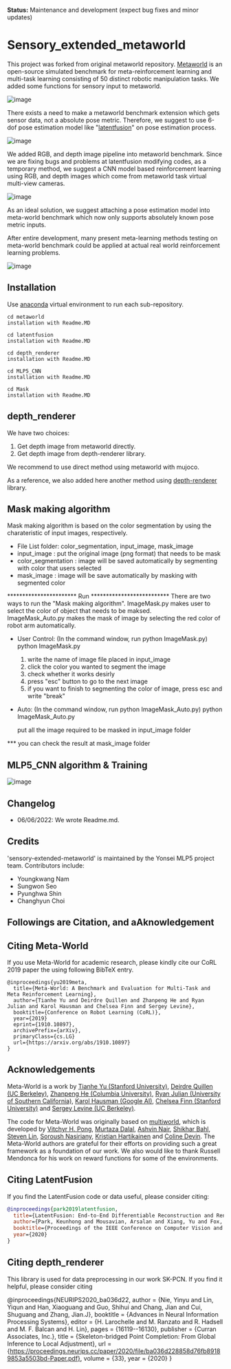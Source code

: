 **Status:** Maintenance and development (expect bug fixes and minor updates)


# Sensory_extended_metaworld
This project was forked from original metaworld repository. [Metaworld](https://github.com/rlworkgroup/metaworld) is an open-source simulated benchmark for meta-reinforcement learning and multi-task learning consisting of 50 distinct robotic manipulation tasks. We added some functions for sensory input to  metaworld.


![image](https://user-images.githubusercontent.com/51065570/172418379-cf88c010-ef26-4d45-ad34-639f48969184.png)

There exists a need to make a metaworld benchmark extension which gets sensor data, not a absolute pose metric.
Therefore, we suggest to use 6-dof pose estimation model like "[latentfusion](https://keunhong.com/publications/latentfusion/)" on pose estimation process. 

![image](https://user-images.githubusercontent.com/51065570/172429197-12671c47-bb38-41d9-8deb-e3f75e434fb2.png)

We added RGB, and depth image pipeline into metaworld benchmark.
Since we are fixing bugs and problems at latentfusion modifying codes, as a temporary method, we suggest a CNN model based reinforcement learning using RGB, and depth images which come from metaworld task virtual multi-view cameras.

![image](https://user-images.githubusercontent.com/51065570/172418425-a32c2197-6650-4e6f-9c5e-d563b0f9d3ee.png)

As an ideal solution, we suggest attaching a pose estimation model into meta-world benchmark which now only supports absolutely known pose metric inputs.

After entire development, many present meta-learning methods testing on meta-world benchmark could be applied at actual real world reinforcement learning problems.


![image](https://user-images.githubusercontent.com/51065570/172428831-5e05c606-2028-497c-a87a-4c1a603d333f.png)


## Installation

Use [anaconda](https://www.anaconda.com/) virtual environment to run each sub-repository.

```
cd metaworld
installation with Readme.MD
```

```
cd latentfusion
installation with Readme.MD
```

```
cd depth_renderer
installation with Readme.MD
```

```
cd MLP5_CNN
installation with Readme.MD
```

```
cd Mask
installation with Readme.MD
```
## depth_renderer
We have two choices: 
1. Get depth image from metaworld directly.
2. Get depth image from depth-renderer library.

We recommend to use direct method using metaworld with mujoco.

As a reference, we also added here another method using [depth-renderer](https://github.com/yinyunie/depth_renderer) library.


## Mask making algorithm
Mask making algorithm is based on the color segmentation by using the charateristic of input images, respectively. 
- File List
 folder: color_segmentation, input_image, mask_image
 - input_image : put the original image (png format) that needs to be mask
 - color_segmentation : image will be saved automatically by segmenting with color that users selected
 - mask_image : image will be save automatically by masking with segmented color

*********************** Run **************************
There are two ways to run the "Mask making algorithm". 
ImageMask.py makes user to select the color of object that needs to be maksed.  
ImageMask_Auto.py makes the mask of image by selecting the red color of robot arm automatically.

- User Control:
  (In the command window, run python ImageMask.py)
   python ImageMask.py

   1. write the name of image file placed in input_image
   2. click the color you wanted to segment the image
   3. check whether it works desirly
   4. press "esc" button to go to the next image
   5. if you want to finish to segmenting the color of image, press esc and write "break"

- Auto:
  (In the command window, run python ImageMask_Auto.py)
  python ImageMask_Auto.py

  put all the image required to be masked in input_image folder

*** you can check the result at mask_image folder



## MLP5_CNN algorithm & Training

![image](https://user-images.githubusercontent.com/51065570/172429384-946a8a6a-965c-4cee-9286-478f9b806aa2.png)


## Changelog

- 06/06/2022: We wrote Readme.md.

## Credits

'sensory-extended-metaworld' is maintained by the Yonsei MLP5 project team. Contributors include:
 - Youngkwang Nam
 - Sungwon Seo
 - Pyunghwa Shin
 - Changhyun Choi

## Followings are Citation, and aAknowledgement

## Citing Meta-World
If you use Meta-World for academic research, please kindly cite our CoRL 2019 paper the using following BibTeX entry.

```
@inproceedings{yu2019meta,
  title={Meta-World: A Benchmark and Evaluation for Multi-Task and Meta Reinforcement Learning},
  author={Tianhe Yu and Deirdre Quillen and Zhanpeng He and Ryan Julian and Karol Hausman and Chelsea Finn and Sergey Levine},
  booktitle={Conference on Robot Learning (CoRL)},
  year={2019}
  eprint={1910.10897},
  archivePrefix={arXiv},
  primaryClass={cs.LG}
  url={https://arxiv.org/abs/1910.10897}
}
```

## Acknowledgements
Meta-World is a work by [Tianhe Yu (Stanford University)](https://cs.stanford.edu/~tianheyu/), [Deirdre Quillen (UC Berkeley)](https://scholar.google.com/citations?user=eDQsOFMAAAAJ&hl=en), [Zhanpeng He (Columbia University)](https://zhanpenghe.github.io), [Ryan Julian (University of Southern California)](https://ryanjulian.me), [Karol Hausman (Google AI)](https://karolhausman.github.io),  [Chelsea Finn (Stanford University)](https://ai.stanford.edu/~cbfinn/) and [Sergey Levine (UC Berkeley)](https://people.eecs.berkeley.edu/~svlevine/).

The code for Meta-World was originally based on [multiworld](https://github.com/vitchyr/multiworld), which is developed by [Vitchyr H. Pong](https://people.eecs.berkeley.edu/~vitchyr/), [Murtaza Dalal](https://github.com/mdalal2020), [Ashvin Nair](http://ashvin.me/), [Shikhar Bahl](https://shikharbahl.github.io), [Steven Lin](https://github.com/stevenlin1111), [Soroush Nasiriany](http://snasiriany.me/), [Kristian Hartikainen](https://hartikainen.github.io/) and [Coline Devin](https://github.com/cdevin). The Meta-World authors are grateful for their efforts on providing such a great framework as a foundation of our work. We also would like to thank Russell Mendonca for his work on reward functions for some of the environments.

## Citing LatentFusion
If you find the LatentFusion code or data useful, please consider citing:

```bibtex
@inproceedings{park2019latentfusion,
  title={LatentFusion: End-to-End Differentiable Reconstruction and Rendering for Unseen Object Pose Estimation},
  author={Park, Keunhong and Mousavian, Arsalan and Xiang, Yu and Fox, Dieter},
  booktitle={Proceedings of the IEEE Conference on Computer Vision and Pattern Recognition},
  year={2020}
}
```

## Citing depth_renderer
This library is used for data preprocessing in our work SK-PCN. If you find it helpful, please consider citing

@inproceedings{NEURIPS2020_ba036d22,
 author = {Nie, Yinyu and Lin, Yiqun and Han, Xiaoguang and Guo, Shihui and Chang, Jian and Cui, Shuguang and Zhang, Jian.J},
 booktitle = {Advances in Neural Information Processing Systems},
 editor = {H. Larochelle and M. Ranzato and R. Hadsell and M. F. Balcan and H. Lin},
 pages = {16119--16130},
 publisher = {Curran Associates, Inc.},
 title = {Skeleton-bridged Point Completion: From Global Inference to Local Adjustment},
 url = {https://proceedings.neurips.cc/paper/2020/file/ba036d228858d76fb89189853a5503bd-Paper.pdf},
 volume = {33},
 year = {2020}
}
